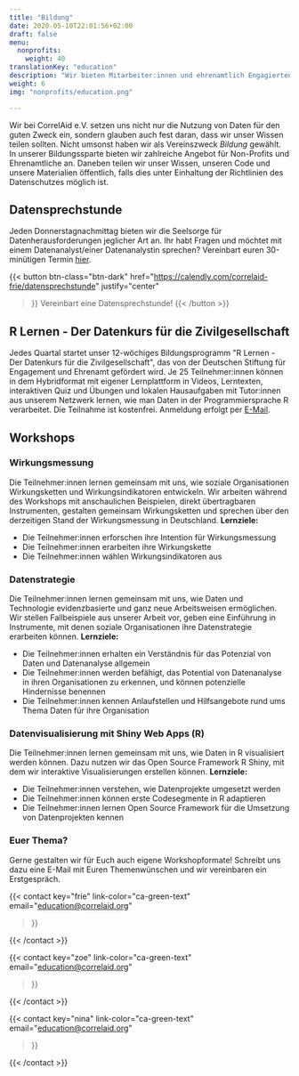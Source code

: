 ```yaml
---
title: "Bildung"
date: 2020-05-10T22:01:56+02:00
draft: false
menu:
  nonprofits:
    weight: 40
translationKey: "education"
description: "Wir bieten Mitarbeiter:innen und ehrenamtlich Engagierten aus gemeinnützigen Organisationen Möglichkeiten ihr Wissen über Daten zu verbessern."
weight: 6
img: "nonprofits/education.png"

---
```


Wir bei CorrelAid e.V. setzen uns nicht nur die Nutzung von Daten für den guten Zweck ein, sondern glauben auch fest daran, dass wir unser Wissen teilen sollten. Nicht umsonst haben wir als Vereinszweck *Bildung* gewählt. In unserer Bildungssparte bieten wir zahlreiche Angebot für Non-Profits und Ehrenamtliche an. Daneben teilen wir unser Wissen, unseren Code und unsere Materialien öffentlich, falls dies unter Einhaltung der Richtlinien des Datenschutzes möglich ist.


## Datensprechstunde
Jeden Donnerstagnachmittag bieten wir die Seelsorge für Datenherausforderungen jeglicher Art an. Ihr habt Fragen und möchtet mit einem Datenanalyst/einer Datenanalystin sprechen? Vereinbart euren 30-minütigen Termin [hier](https://calendly.com/correlaid-frie/datensprechstunde).

{{< button 
    btn-class="btn-dark"
    href="https://calendly.com/correlaid-frie/datensprechstunde"
    justify="center"
>}}
Vereinbart eine Datensprechstunde!
{{< /button >}}

## R Lernen - Der Datenkurs für die Zivilgesellschaft
Jedes Quartal startet unser 12-wöchiges Bildungsprogramm "R Lernen - Der Datenkurs für die Zivilgesellschaft", das von der Deutschen Stiftung für Engagement und Ehrenamt gefördert wird. Je 25 Teilnehmer:innen können in dem Hybridformat mit eigener Lernplattform in Videos, Lerntexten, interaktiven Quiz und Übungen und lokalen Hausaufgaben mit Tutor:innen aus unserem Netzwerk lernen, wie man Daten in der Programmiersprache R verarbeitet. Die Teilnahme ist kostenfrei. Anmeldung erfolgt per [E-Mail](mailto:education@correlaid.org).

## Workshops
### Wirkungsmessung
Die Teilnehmer:innen lernen gemeinsam mit uns, wie soziale Organisationen Wirkungsketten und Wirkungsindikatoren entwickeln. Wir arbeiten während des Workshops mit anschaulichen Beispielen, direkt übertragbaren Instrumenten, gestalten gemeinsam Wirkungsketten und sprechen über den derzeitigen Stand der Wirkungsmessung in Deutschland.
**Lernziele:**
- Die Teilnehmer:innen erforschen ihre Intention für Wirkungsmessung
- Die Teilnehmer:innen erarbeiten ihre Wirkungskette
- Die Teilnehmer:innen wählen Wirkungsindikatoren aus

### Datenstrategie
Die Teilnehmer:innen lernen gemeinsam mit uns, wie Daten und Technologie evidenzbasierte und ganz neue Arbeitsweisen ermöglichen. Wir stellen Fallbeispiele aus unserer Arbeit vor, geben eine Einführung in Instrumente, mit denen soziale Organisationen ihre Datenstrategie erarbeiten können.
**Lernziele:**
- Die Teilnehmer:innen erhalten ein Verständnis für das Potenzial von Daten und Datenanalyse allgemein
- Die Teilnehmer:innen werden befähigt, das Potential von Datenanalyse in ihren Organisationen zu erkennen, und können potenzielle Hindernisse benennen
- Die Teilnehmer:innen kennen Anlaufstellen und Hilfsangebote rund ums Thema Daten für ihre Organisation

### Datenvisualisierung mit Shiny Web Apps (R)
Die Teilnehmer:innen lernen gemeinsam mit uns, wie Daten in R visualisiert werden können. Dazu nutzen wir das Open Source Framework R Shiny, mit dem wir interaktive Visualisierungen erstellen können.
**Lernziele:**
- Die Teilnehmer:innen verstehen, wie Datenprojekte umgesetzt werden
- Die Teilnehmer:innen können erste Codesegmente in R adaptieren
- Die Teilnehmer:innen lernen Open Source Framework für die Umsetzung von Datenprojekten kennen

### Euer Thema?
Gerne gestalten wir für Euch auch eigene Workshopformate! Schreibt uns dazu eine E-Mail mit Euren Themenwünschen und wir vereinbaren ein Erstgespräch.


{{< contact
    key="frie"
    link-color="ca-green-text"
    email="education@correlaid.org"
>}}

{{< /contact >}}

{{< contact
    key="zoe"
    link-color="ca-green-text"
    email="education@correlaid.org"
>}}

{{< /contact >}}

{{< contact
    key="nina"
    link-color="ca-green-text"
    email="education@correlaid.org"
>}}

{{< /contact >}}